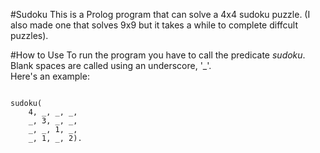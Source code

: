 #Sudoku
This is a Prolog program that can solve a 4x4 sudoku puzzle. (I also made one that solves 9x9 but it takes a while to complete diffcult puzzles).

#How to Use
To run the program you have to call the predicate <i>sudoku</i>. Blank spaces are called using an underscore, '_'. <br>Here's an example:

<pre>
<code>
sudoku(
	4, _, _, _,
	_, 3, _, _,
	_, _, 1, _,
	_, 1, _, 2).
</code>
</pre>
